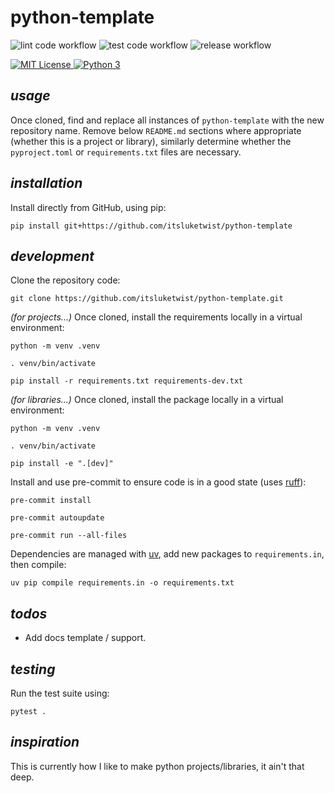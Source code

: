 # **python-template**


![lint code workflow](https://github.com/itsluketwist/python-template/actions/workflows/lint.yaml/badge.svg)
![test code workflow](https://github.com/itsluketwist/python-template/actions/workflows/test.yaml/badge.svg)
![release workflow](https://github.com/itsluketwist/python-template/actions/workflows/release.yaml/badge.svg)


<div>
    <!-- badges from : https://shields.io/ -->
    <!-- logos available : https://simpleicons.org/ -->
    <a href="https://opensource.org/licenses/MIT">
        <img alt="MIT License" src="https://img.shields.io/badge/Licence-MIT-yellow?style=for-the-badge&logo=docs&logoColor=white" />
    </a>
    <a href="https://www.python.org/">
        <img alt="Python 3" src="https://img.shields.io/badge/Python_3-blue?style=for-the-badge&logo=python&logoColor=white" />
    </a>
</div>


## *usage*

Once cloned, find and replace all instances of `python-template` with the new repository name.
Remove below `README.md` sections where appropriate (whether this is a project or library),
similarly determine whether the `pyproject.toml` or `requirements.txt` files are necessary.

## *installation*

Install directly from GitHub, using pip:

```shell
pip install git+https://github.com/itsluketwist/python-template
```

## *development*

Clone the repository code:

```shell
git clone https://github.com/itsluketwist/python-template.git
```

_(for projects...)_ Once cloned, install the requirements locally in a virtual environment:

```shell
python -m venv .venv

. venv/bin/activate

pip install -r requirements.txt requirements-dev.txt
```

_(for libraries...)_ Once cloned, install the package locally in a virtual environment:

```shell
python -m venv .venv

. venv/bin/activate

pip install -e ".[dev]"
```

Install and use pre-commit to ensure code is in a good state (uses [ruff](https://astral.sh/ruff)):

```shell
pre-commit install

pre-commit autoupdate

pre-commit run --all-files
```

Dependencies are managed with [uv](https://astral.sh/blog/uv), add new packages to `requirements.in`, then compile:

```shell
uv pip compile requirements.in -o requirements.txt
```

## *todos*

- Add docs template / support.


## *testing*

Run the test suite using:

```shell
pytest .
```


## *inspiration*

This is currently how I like to make python projects/libraries, it ain't that deep.
